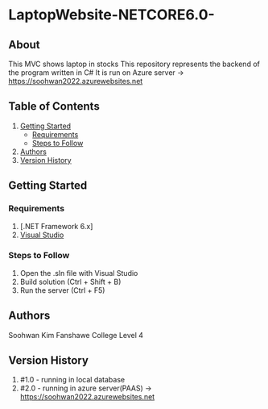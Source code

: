 # LaptopWebsite-NETCORE6.0-
## About
This MVC shows laptop in stocks
This repository represents the backend of the program written in C#
It is run on Azure server -> https://soohwan2022.azurewebsites.net

## Table of Contents
1. [Getting Started](#getting-started)
    - [Requirements](#requirements)
    - [Steps to Follow](#steps-to-follow)
2. [Authors](#authors)
3. [Version History](#version-history)


## Getting Started
### Requirements
 1. [.NET Framework 6.x]
 2. [Visual Studio](https://visualstudio.microsoft.com/downloads/)

### Steps to Follow
 1. Open the .sln file with Visual Studio
 2. Build solution (Ctrl + Shift + B)
 3. Run the server (Ctrl + F5)


 ## Authors
 Soohwan Kim
 Fanshawe College Level 4

 ## Version History
 1. #1.0 - running in local database
 2. #2.0 - running in azure server(PAAS) -> https://soohwan2022.azurewebsites.net
 
